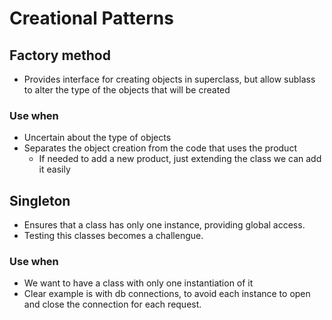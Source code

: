 # Creational Patterns

## Factory method
- Provides interface for creating objects in superclass, but allow sublass to alter the type of the objects that will be created

### Use when
- Uncertain about the type of objects 
- Separates the object creation from the code that uses the product
    - If needed to add a new product, just extending the class we can add it easily
  
## Singleton
- Ensures that a class has only one instance, providing global access.
- Testing this classes becomes a challengue.
### Use when
- We want to have a class with only one instantiation of it
- Clear example is with db connections, to avoid each instance to open and close the connection for each request.
